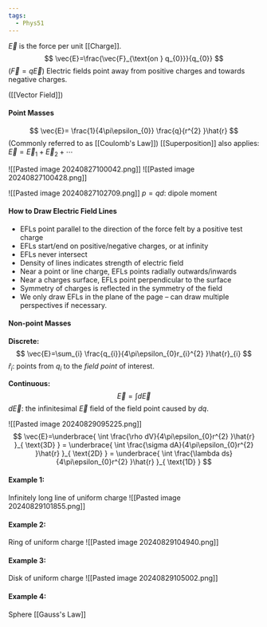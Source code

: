 ```yaml
---
tags:
  - Phys51
---
```

$\vec{E}$ is the force per unit [[Charge]].
$$
\vec{E}=\frac{\vec{F}_{\text{on } q_{0}}}{q_{0}}
$$
($\vec{F}=q\vec{E}$)
Electric fields point away from positive charges and towards negative charges.

([[Vector Field]])

#### Point Masses

$$
\vec{E}= \frac{1}{4\pi\epsilon_{0}} \frac{q}{r^{2} }\hat{r}
$$
(Commonly referred to as [[Coulomb's Law]])
[[Superposition]] also applies: $\vec{E}=\vec{E}_{1}+\vec{E}_{2}+\cdots$

![[Pasted image 20240827100042.png]]
![[Pasted image 20240827100428.png]]

![[Pasted image 20240827102709.png]]
$p=qd$: dipole moment


#### How to Draw Electric Field Lines
- EFLs point parallel to the direction of the force felt by a positive test charge
- EFLs start/end on positive/negative charges, or at infinity
- EFLs never intersect
- Density of lines indicates strength of electric field
- Near a point or line charge, EFLs points radially outwards/inwards
- Near a charges surface, EFLs point perpendicular to the surface
- Symmetry of charges is reflected in the symmetry of the field
- We only draw EFLs in the plane of the page – can draw multiple perspectives if necessary.


#### Non-point Masses
**Discrete:**
$$
\vec{E}=\sum_{i} \frac{q_{i}}{4\pi\epsilon_{0}r_{i}^{2} }\hat{r}_{i}
$$
$\hat{r}_{i}$: points from $q_{i}$ to the *field point* of interest.

**Continuous:**
$$
\vec{E}=\int d\vec{E}
$$
$d\vec{E}$: the infinitesimal $\vec{E}$ field of the field point caused by $dq$.

![[Pasted image 20240829095225.png]]
$$
\vec{E}=\underbrace{ \int \frac{\rho dV}{4\pi\epsilon_{0}r^{2} }\hat{r} }_{ \text{3D} } = \underbrace{ \int \frac{\sigma dA}{4\pi\epsilon_{0}r^{2} }\hat{r} }_{ \text{2D} } = \underbrace{ \int \frac{\lambda ds}{4\pi\epsilon_{0}r^{2} }\hat{r} }_{ \text{1D} }
$$
#### Example 1:
Infinitely long line of uniform charge
![[Pasted image 20240829101855.png]]

#### Example 2:
Ring of uniform charge
![[Pasted image 20240829104940.png]]
#### Example 3:
Disk of uniform charge
![[Pasted image 20240829105002.png]]

#### Example 4:
Sphere [[Gauss's Law]]

